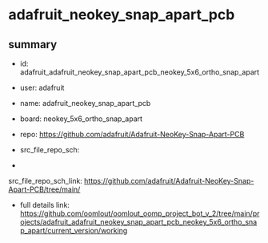# adafruit_neokey_snap_apart_pcb
 
## summary 
* id: adafruit_adafruit_neokey_snap_apart_pcb_neokey_5x6_ortho_snap_apart
* user: adafruit
* name: adafruit_neokey_snap_apart_pcb
* board: neokey_5x6_ortho_snap_apart
* repo: https://github.com/adafruit/Adafruit-NeoKey-Snap-Apart-PCB



* src_file_repo_sch: 
*
 src_file_repo_sch_link: https://github.com/adafruit/Adafruit-NeoKey-Snap-Apart-PCB/tree/main/
* full details link: https://github.com/oomlout/oomlout_oomp_project_bot_v_2/tree/main/projects/adafruit_adafruit_neokey_snap_apart_pcb_neokey_5x6_ortho_snap_apart/current_version/working  






